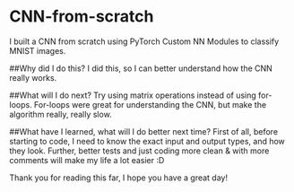 # CNN-from-scratch
I built a CNN from scratch using PyTorch Custom NN Modules to classify MNIST images. 

##Why did I do this?
I did this, so I can better understand how the CNN really works.

##What will I do next?
Try using matrix operations instead of using for-loops. For-loops were great for understanding the CNN, but make the algorithm really, really slow.

##What have I learned, what will I do better next time?
First of all, before starting to code, I need to know the exact input and output types, and how they look.
Further, better tests and just coding more clean & with more comments will make my life a lot easier :D

Thank you for reading this far, I hope you have a great day! 
